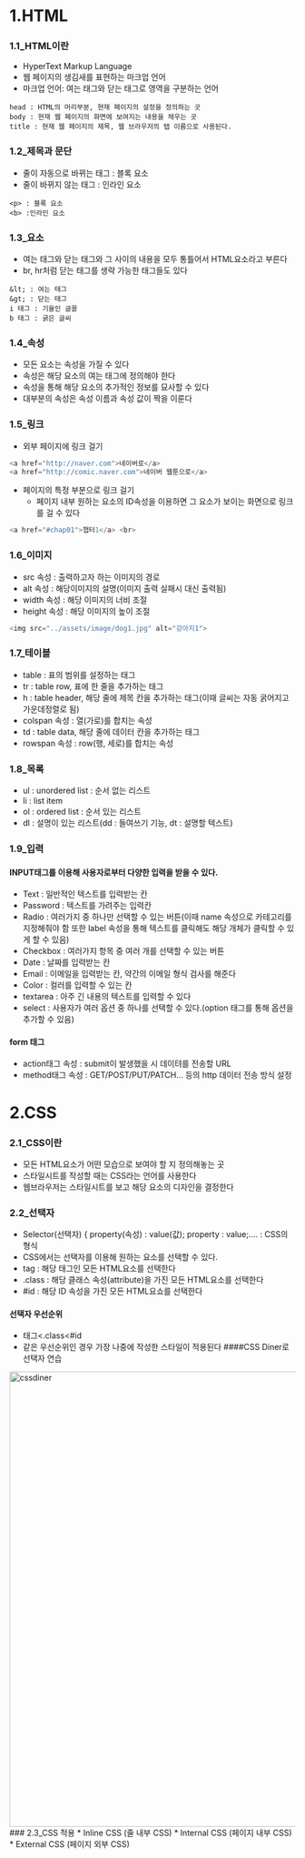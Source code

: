 # 1.HTML
### 1.1_HTML이란
  * HyperText Markup Language
  * 웹 페이지의 생김새를 표현하는 마크업 언어
  * 마크업 언어: 여는 태그와 닫는 태그로 영역을 구분하는 언어
```
head : HTML의 머리부분, 현재 페이지의 설정을 정의하는 곳
body : 현재 웹 페이지의 화면에 보여지는 내용을 채우는 곳
title : 현재 웹 페이지의 제목, 웹 브라우저의 탭 이름으로 사용된다.
```
### 1.2_제목과 문단
  * 줄이 자동으로 바뀌는 태그 : 블록 요소
  * 줄이 바뀌지 않는 태그 : 인라인 요소

```
<p> : 블록 요소
<b> :인라인 요소
```
### 1.3_요소
   *	여는 태그와 닫는 태그와 그 사이의 내용을 모두 통틀어서 HTML요소라고 부른다
   *	br, hr처럼 닫는 태그를 생략 가능한 태그들도 있다
```
&lt; : 여는 태그
&gt; : 닫는 태그
i 태그 : 기울인 글꼴
b 태그 : 굵은 글씨
```
### 1.4_속성
   *	모든 요소는 속성을 가질 수 있다
   *	속성은 해당 요소의 여는 태그에 정의해야 한다
   *	속성을 통해 해당 요소의 추가적인 정보를 묘사할 수 있다
   *	대부분의 속성은 속성 이름과 속성 값이 짝을 이룬다
### 1.5_링크
   *	외부 페이지에 링크 걸기
```C
<a href="http://naver.com">네이버로</a>
<a href="http://comic.naver.com">네이버 웹툰으로</a>
```
* 페이지의 특정 부분으로 링크 걸기
  * 페이지 내부 원하는 요소의 ID속성을 이용하면 그 요소가 보이는 화면으로 링크를 걸 수 있다	
```C
<a href="#chap01">챕터1</a> <br>
```
### 1.6_이미지
   *	src 속성 : 출력하고자 하는 이미지의 경로
   *	alt 속성 : 해당이미지의 설명(이미지 출력 실패시 대신 출력됨)
   *	width 속성 : 해당 이미지의 너비 조절
   *	height 속성 : 해당 이미지의 높이 조절
```C
<img src="../assets/image/dog1.jpg" alt="강아지1">
```
### 1.7_테이블
   *	table : 표의 범위를 설정하는 태그
   *	tr : table row, 표에 한 줄을 추가하는 태그
   *	h : table header, 해당 줄에 제목 칸을 추가하는 태그(이때 글씨는 자동 굵어지고 가운데정렬로 됨)
   *	colspan 속성 : 열(가로)를 합치는 속성
   *	td : table data, 해당 줄에 데이터 칸을 추가하는 태그
   *	rowspan 속성 : row(행, 세로)를 합치는 속성
### 1.8_목록
   *	ul : unordered list : 순서 없는 리스트
   *	li : list item
   *	ol : ordered list : 순서 있는 리스트
   *	dl : 설명이 있는 리스트(dd : 들여쓰기 기능, dt : 설명할 텍스트)
### 1.9_입력
#### INPUT태그를 이용해 사용자로부터 다양한 입력을 받을 수 있다.
   *	Text : 일반적인 텍스트를 입력받는 칸
   *	Password : 텍스트를 가려주는 입력칸
   *	Radio : 여러가지 중 하나만 선택할 수 있는 버튼(이때 name 속성으로 카테고리를 지정해줘야 함 또한 label 속성을 통해 텍스트를 클릭해도 해당 개체가 클릭할 수 있게 할 수 있음)
   *	Checkbox : 여러가지 항목 중 여러 개를 선택할 수 있는 버튼
   *	Date : 날짜를 입력받는 칸
   *	Email : 이메일을 입력받는 칸, 약간의 이메일 형식 검사를 해준다
   *	Color : 컬러를 입력할 수 있는 칸
   *	textarea : 아주 긴 내용의 텍스트를 입력할 수 있다
   *	select : 사용자가 여러 옵션 중 하나를 선택할 수 있다.(option 태그를 통해 옵션을 추가할 수 있음)
#### form 태그
 *	action태그 속성 : submit이 발생했을 시 데이텨를 전송할 URL
 *	method태그 속성 : GET/POST/PUT/PATCH… 등의 http 데이터 전송 방식 설정

# 2.CSS
### 2.1_CSS이란
   *	모든 HTML요소가 어떤 모습으로 보여야 할 지 정의해놓는 곳
   *	스타일시트를 작성할 때는 CSS라는 언어를 사용한다
   *	웹브라우저는 스타일시트를 보고 해당 요소의 디자인을 결정한다
### 2.2_선택자
   *	Selector(선택자) { property(속성) : value(값); property : value;…. : CSS의 형식
   *	CSS에서는 선택자를 이용해 원하는 요소를 선택할 수 있다.
   *	tag : 해당 태그인 모든 HTML요소를 선택한다
   *	.class : 해당 클래스 속성(attribute)을 가진 모든 HTML요소를 선택한다
   *	#id : 해당 ID 속성을 가진 모든 HTML요쇼를 선택한다
#### 선택자 우선순위
   *	태그<.class<#id
   *	같은 우선순위인 경우 가장 나중에 작성한 스타일이 적용된다
####CSS Diner로 선택자 연습
<img width="800" alt="cssdiner" src="https://user-images.githubusercontent.com/82793713/124751493-a8198a80-df61-11eb-9982-95a35db15b6a.PNG">
### 2.3_CSS 적용
* Inline CSS (줄 내부 CSS)
* Internal CSS (페이지 내부 CSS)
* External CSS (페이지 외부 CSS)


